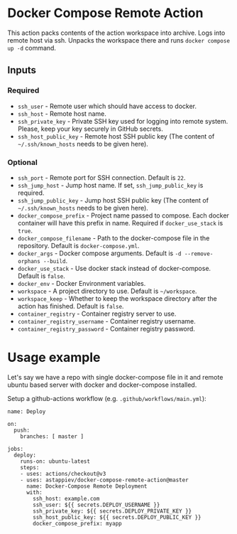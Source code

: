 # Docker Compose Remote Action

This action packs contents of the action workspace into archive.
Logs into remote host via ssh. Unpacks the workspace there and runs `docker compose up -d` command.

## Inputs

### Required
* `ssh_user` - Remote user which should have access to docker.
* `ssh_host` - Remote host name.
* `ssh_private_key` - Private SSH key used for logging into remote system. Please, keep your key securely in GitHub secrets.
* `ssh_host_public_key` - Remote host SSH public key (The content of `~/.ssh/known_hosts` needs to be given here).

### Optional
* `ssh_port` - Remote port for SSH connection. Default is `22`.
* `ssh_jump_host` - Jump host name. If set, `ssh_jump_public_key` is required.
* `ssh_jump_public_key` - Jump host SSH public key (The content of `~/.ssh/known_hosts` needs to be given here).
* `docker_compose_prefix` - Project name passed to compose. Each docker container will have this prefix in name. Required if `docker_use_stack` is `true`.
* `docker_compose_filename` - Path to the docker-compose file in the repository. Default is `docker-compose.yml`.
* `docker_args` - Docker compose arguments. Default is `-d --remove-orphans --build`.
* `docker_use_stack` - Use docker stack instead of docker-compose. Default is `false`.
* `docker_env` - Docker Environment variables.
* `workspace` - A project directory to use. Default is `~/workspace`.
* `workspace_keep` - Whether to keep the workspace directory after the action has finished. Default is `false`.
* `container_registry` - Container registry server to use.
* `container_registry_username` - Container registry username.
* `container_registry_password` - Container registry password.

# Usage example

Let's say we have a repo with single docker-compose file in it and remote
ubuntu based server with docker and docker-compose installed.

Setup a github-actions workflow (e.g. `.github/workflows/main.yml`):

```
name: Deploy

on:
  push:
    branches: [ master ]

jobs:
  deploy:
    runs-on: ubuntu-latest
    steps:
    - uses: actions/checkout@v3
    - uses: astappiev/docker-compose-remote-action@master
      name: Docker-Compose Remote Deployment
      with:
        ssh_host: example.com
        ssh_user: ${{ secrets.DEPLOY_USERNAME }}
        ssh_private_key: ${{ secrets.DEPLOY_PRIVATE_KEY }}
        ssh_host_public_key: ${{ secrets.DEPLOY_PUBLIC_KEY }}
        docker_compose_prefix: myapp
```

